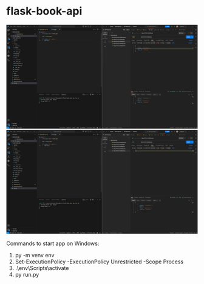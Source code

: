 # flask-book-api

![Screenshot 1](./resources/screenshot_1.jpg)
![Screenshot 2](./resources/screenshot_2.jpg)


Commands to start app on Windows:

1. py -m venv env
2. Set-ExecutionPolicy -ExecutionPolicy Unrestricted -Scope Process
3. .\env\Scripts\activate
4. py run.py